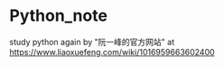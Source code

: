 # Python_note
study python again by "阮一峰的官方网站" at https://www.liaoxuefeng.com/wiki/1016959663602400


